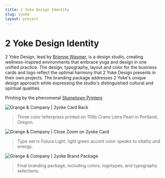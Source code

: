 ```yaml
---
title: 2 Yoke Design Identity
slug: 2yoke
layout: project
---
```


# 2 Yoke Design Identity

2 Yoke Design, lead by [Brienne Wasmer](http://www.2yokedesign.com/), is a design studio, creating wellness-inspired environments that embrace yoga and design in one unified practice. The design, typography, layout and color for the business cards and logo reflect the optimal harmony that 2 Yoke Design presents in their own projects. The branding package addresses 2 Yoke's unique design approach while expressing the studio's distinguished cultural and spiritual qualities.

Printing by the phenomenal [Stumptown Printers](http://www.stumptownprinters.com/)

![Grange & Company | 2yoke Card Back](2yoke/card-back.jpg)
> Three color letterpress printed on 110lb Crane Letra Pearl in Portland, Oregon.

![Grange & Company | Close Zoom on 2yoke Card](2yoke/card-zoom.jpg)
> Type set in Futura Light, light green accent color speaks to vitality and energy.

![Grange & Company | 2yoke Brand Package](2yoke/final-brand-package.png)
> Final branding package, including colors, logotypes, and typography selections.